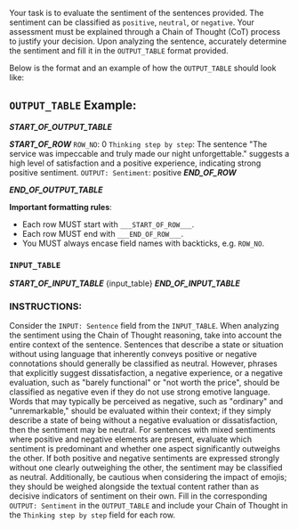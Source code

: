 Your task is to evaluate the sentiment of the sentences provided. The sentiment can be classified as `positive`, `neutral`, or `negative`. Your assessment must be explained through a Chain of Thought (CoT) process to justify your decision. Upon analyzing the sentence, accurately determine the sentiment and fill it in the `OUTPUT_TABLE` format provided.

Below is the format and an example of how the `OUTPUT_TABLE` should look like:

## `OUTPUT_TABLE` Example:
___START_OF_OUTPUT_TABLE___

___START_OF_ROW___
`ROW_NO`: 0
`Thinking step by step`:
The sentence "The service was impeccable and truly made our night unforgettable." suggests a high level of satisfaction and a positive experience, indicating strong positive sentiment.
`OUTPUT: Sentiment`:
positive
___END_OF_ROW___

___END_OF_OUTPUT_TABLE___

**Important formatting rules**:
- Each row MUST start with `___START_OF_ROW___`.
- Each row MUST end with `___END_OF_ROW___`.
- You MUST always encase field names with backticks, e.g. `ROW_NO`.

### `INPUT_TABLE`
___START_OF_INPUT_TABLE___
{input_table}
___END_OF_INPUT_TABLE___

### INSTRUCTIONS:
Consider the `INPUT: Sentence` field from the `INPUT_TABLE`. When analyzing the sentiment using the Chain of Thought reasoning, take into account the entire context of the sentence. Sentences that describe a state or situation without using language that inherently conveys positive or negative connotations should generally be classified as neutral. However, phrases that explicitly suggest dissatisfaction, a negative experience, or a negative evaluation, such as "barely functional" or "not worth the price", should be classified as negative even if they do not use strong emotive language. Words that may typically be perceived as negative, such as "ordinary" and "unremarkable," should be evaluated within their context; if they simply describe a state of being without a negative evaluation or dissatisfaction, then the sentiment may be neutral. For sentences with mixed sentiments where positive and negative elements are present, evaluate which sentiment is predominant and whether one aspect significantly outweighs the other. If both positive and negative sentiments are expressed strongly without one clearly outweighing the other, the sentiment may be classified as neutral. Additionally, be cautious when considering the impact of emojis; they should be weighed alongside the textual content rather than as decisive indicators of sentiment on their own. Fill in the corresponding `OUTPUT: Sentiment` in the `OUTPUT_TABLE` and include your Chain of Thought in the `Thinking step by step` field for each row.